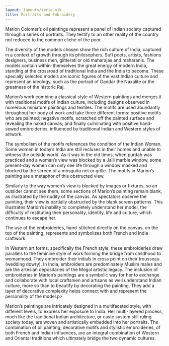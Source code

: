 ```yaml
---
layout: layouts/serie.njk
title: Portraits and Embroidery
---
```


Marion Colomer’s oil paintings represent a panel of Indian society captured through a series of portraits. They testify to an other reality of the country not reduced to the common cliché of the poor.

The diversity of the models chosen show the rich culture of India, captured in a context of growth through its philosophers, Sufi poets, artists, fashions designers, business men, glitterati or old maharajas and maharanis. The models contain within-themselves the great energy of modern India, standing at the crossroad of traditional India and the India to become. These specially selected models are iconic figures of the vast Indian culture and represent an ideology, such as the portrait of Gaddar the Naxalite or the greatness of the historic Raj.

Marion’s work combine a classical style of Western paintings and merges it with traditional motifs of Indian culture, including designs observed in numerous miniature paintings and textiles. The motifs are used abundantly throughout her body of work and take three different forms: positive motifs who are painted; negative motifs, scratched off the painted surface and revealing the naked canvas; and finally culminating with positive hand-sewed embroideries, influenced by traditional Indian and Western styles of artwork.

The symbolism of the motifs references the condition of the Indian Woman. Some women in today’s India are still recluses in their homes and unable to witness the outside world. As it was in the old times, when purdah was practiced and a woman’s view was blocked by a Jalli marble window, some present-day women can only see life through a window masked and blocked by the screen of a mosquito net or grille. The motifs in Marion’s painting are a metaphor of this obstructed view.

Similarly to the way women’s view is blocked by images or fixtures, so an outsider cannot see them, some sections of Marion’s painting remain blank, as illustrated by the nudity of the canvas. As spectators observe the painting, their view is partially obstructed by the blank screen patterns. This illustrates Marion’s inability to completely understand her model, the difficulty of restituting their personality, identity, life and culture, which continues to escape her.

The use of the embroideries, hand-stitched directly on the canvas, on the top of the painting, represents and symbolizes both French and India craftwork.

In Western art forms, specifically the French style, these embroideries draw parallels to the feminine style of work forming the bridge from childhood to womanhood. They embroider their initials in cross point on their trousseau (wedding dowry). In India, embroiders are predominately Muslim males and are the artesian depositaries of the Mogol artistic legacy. The inclusion of embroideries in Marion’s paintings are a symbolic way for her to exchange and collaborate with local craftsmen and artisans as well understand Indian culture, more so than to beautify by decorating the painting. They add a layer of decorative complexity helps connect with and represent the personality of the model.p>

Marion’s paintings are intricately designed in a multifaceted style, with different levels, to express her exposure to India. Her multi-layered process, much like the traditional Indian architecture, or caste system still ruling society today, are woven and artistically embedded into her portraits. The combination of oil painting, decorative motifs and stylistic embroideries, of both French and Indian influences, are an integral combination of Western and Oriental traditions which ultimately bridge the two dynamic cultures.

